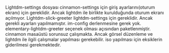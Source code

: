 Lightdm-settings dosyası cinnamon-settings için giriş ayarlarını(oturum ekranı) için gereklidir. Ancak lightdm ile birlikte kurulduğunda oturum ekranı açılmıyor.
Lightdm-slick-greeter lightdm-settings için gereklidir. Ancak gerekli ayarları yapılmamıştır.
im-config derlenmesine gerek yok.
elementary-lightdm-greeter seçenek olması açısından paketlenmiştir.
cinnamon masaüstü sorunsuz çalışmakta. Ancak görsel düzenleme ve lightdm ile ilgili çalışmalar yapılması gerekebilir. iso yapılması için eksiklerin giderilmesi gerekmektedir.
